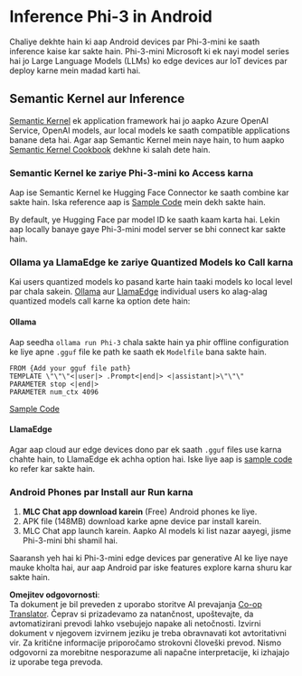 <!--
CO_OP_TRANSLATOR_METADATA:
{
  "original_hash": "9481b07dda8f9715a5d1ff43fb27568b",
  "translation_date": "2025-05-09T10:53:09+00:00",
  "source_file": "md/01.Introduction/03/Android_Inference.md",
  "language_code": "sl"
}
-->
# **Inference Phi-3 in Android**

Chaliye dekhte hain ki aap Android devices par Phi-3-mini ke saath inference kaise kar sakte hain. Phi-3-mini Microsoft ki ek nayi model series hai jo Large Language Models (LLMs) ko edge devices aur IoT devices par deploy karne mein madad karti hai.

## Semantic Kernel aur Inference

[Semantic Kernel](https://github.com/microsoft/semantic-kernel) ek application framework hai jo aapko Azure OpenAI Service, OpenAI models, aur local models ke saath compatible applications banane deta hai. Agar aap Semantic Kernel mein naye hain, to hum aapko [Semantic Kernel Cookbook](https://github.com/microsoft/SemanticKernelCookBook?WT.mc_id=aiml-138114-kinfeylo) dekhne ki salah dete hain.

### Semantic Kernel ke zariye Phi-3-mini ko Access karna

Aap ise Semantic Kernel ke Hugging Face Connector ke saath combine kar sakte hain. Iska reference aap is [Sample Code](https://github.com/Azure-Samples/Phi-3MiniSamples/tree/main/semantickernel?WT.mc_id=aiml-138114-kinfeylo) mein dekh sakte hain.

By default, ye Hugging Face par model ID ke saath kaam karta hai. Lekin aap locally banaye gaye Phi-3-mini model server se bhi connect kar sakte hain.

### Ollama ya LlamaEdge ke zariye Quantized Models ko Call karna

Kai users quantized models ko pasand karte hain taaki models ko local level par chala sakein. [Ollama](https://ollama.com/) aur [LlamaEdge](https://llamaedge.com) individual users ko alag-alag quantized models call karne ka option dete hain:

#### Ollama

Aap seedha `ollama run Phi-3` chala sakte hain ya phir offline configuration ke liye apne `.gguf` file ke path ke saath ek `Modelfile` bana sakte hain.

```gguf
FROM {Add your gguf file path}
TEMPLATE \"\"\"<|user|> .Prompt<|end|> <|assistant|>\"\"\"
PARAMETER stop <|end|>
PARAMETER num_ctx 4096
```

[Sample Code](https://github.com/Azure-Samples/Phi-3MiniSamples/tree/main/ollama?WT.mc_id=aiml-138114-kinfeylo)

#### LlamaEdge

Agar aap cloud aur edge devices dono par ek saath `.gguf` files use karna chahte hain, to LlamaEdge ek achha option hai. Iske liye aap is [sample code](https://github.com/Azure-Samples/Phi-3MiniSamples/tree/main/wasm?WT.mc_id=aiml-138114-kinfeylo) ko refer kar sakte hain.

### Android Phones par Install aur Run karna

1. **MLC Chat app download karein** (Free) Android phones ke liye.  
2. APK file (148MB) download karke apne device par install karein.  
3. MLC Chat app launch karein. Aapko AI models ki list nazar aayegi, jisme Phi-3-mini bhi shamil hai.

Saaransh yeh hai ki Phi-3-mini edge devices par generative AI ke liye naye mauke kholta hai, aur aap Android par iske features explore karna shuru kar sakte hain.

**Omejitev odgovornosti**:  
Ta dokument je bil preveden z uporabo storitve AI prevajanja [Co-op Translator](https://github.com/Azure/co-op-translator). Čeprav si prizadevamo za natančnost, upoštevajte, da avtomatizirani prevodi lahko vsebujejo napake ali netočnosti. Izvirni dokument v njegovem izvirnem jeziku je treba obravnavati kot avtoritativni vir. Za kritične informacije priporočamo strokovni človeški prevod. Nismo odgovorni za morebitne nesporazume ali napačne interpretacije, ki izhajajo iz uporabe tega prevoda.